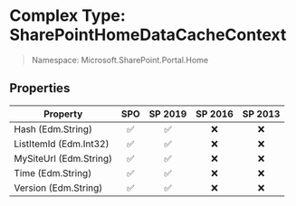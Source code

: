# Complex Type: SharePointHomeDataCacheContext

> Namespace: Microsoft.SharePoint.Portal.Home

## Properties

Property | SPO | SP 2019 | SP 2016 | SP 2013
----------|:---:|:-------:|:-------:|:-------:
Hash (Edm.String) | ✅ | ✅ | ❌ | ❌
ListItemId (Edm.Int32) | ✅ | ✅ | ❌ | ❌
MySiteUrl (Edm.String) | ✅ | ✅ | ❌ | ❌
Time (Edm.String) | ✅ | ✅ | ❌ | ❌
Version (Edm.String) | ✅ | ✅ | ❌ | ❌
